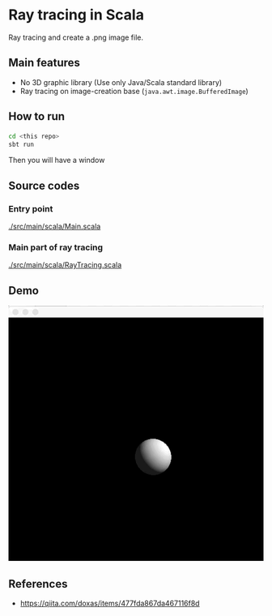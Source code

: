 # Ray tracing in Scala

Ray tracing and create a .png image file.

## Main features

* No 3D graphic library (Use only Java/Scala standard library)
* Ray tracing on image-creation base (`java.awt.image.BufferedImage`)


## How to run

```bash
cd <this repo>
sbt run
```

Then you will have a window

## Source codes

### Entry point

[./src/main/scala/Main.scala](./src/main/scala/Main.scala)

### Main part of ray tracing

[./src/main/scala/RayTracing.scala](./src/main/scala/RayTracing.scala)

## Demo

![ray tracing moving](./demo-images/demo1.gif)


## References

* https://qiita.com/doxas/items/477fda867da467116f8d